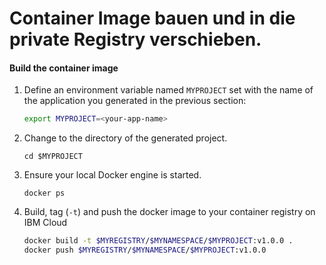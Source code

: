 # Container Image bauen und in die private Registry verschieben.

#### Build the container image

1. Define an environment variable named `MYPROJECT` set with the name of the application you generated in the previous section:

   ```bash
   export MYPROJECT=<your-app-name>
   ```

2. Change to the directory of the generated project.

   ```text
   cd $MYPROJECT
   ```

3. Ensure your local Docker engine is started.

   ```text
   docker ps
   ```

4. Build, tag \(`-t`\) and push the docker image to your container registry on IBM Cloud

   ```bash
   docker build -t $MYREGISTRY/$MYNAMESPACE/$MYPROJECT:v1.0.0 .
   docker push $MYREGISTRY/$MYNAMESPACE/$MYPROJECT:v1.0.0
   ```

